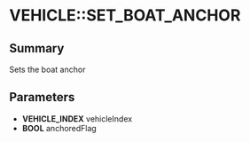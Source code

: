 # VEHICLE::SET_BOAT_ANCHOR

## Summary
Sets the boat anchor

## Parameters
* **VEHICLE_INDEX** vehicleIndex
* **BOOL** anchoredFlag